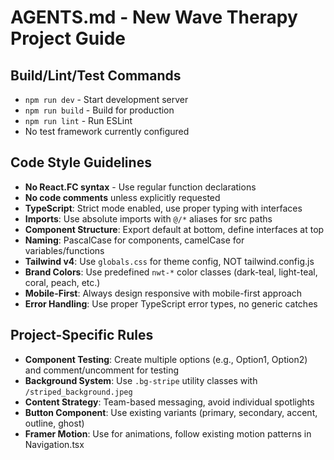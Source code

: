 # AGENTS.md - New Wave Therapy Project Guide

## Build/Lint/Test Commands
- `npm run dev` - Start development server
- `npm run build` - Build for production
- `npm run lint` - Run ESLint
- No test framework currently configured

## Code Style Guidelines
- **No React.FC syntax** - Use regular function declarations
- **No code comments** unless explicitly requested  
- **TypeScript**: Strict mode enabled, use proper typing with interfaces
- **Imports**: Use absolute imports with `@/*` aliases for src paths
- **Component Structure**: Export default at bottom, define interfaces at top
- **Naming**: PascalCase for components, camelCase for variables/functions
- **Tailwind v4**: Use `globals.css` for theme config, NOT tailwind.config.js
- **Brand Colors**: Use predefined `nwt-*` color classes (dark-teal, light-teal, coral, peach, etc.)
- **Mobile-First**: Always design responsive with mobile-first approach
- **Error Handling**: Use proper TypeScript error types, no generic catches

## Project-Specific Rules
- **Component Testing**: Create multiple options (e.g., Option1, Option2) and comment/uncomment for testing
- **Background System**: Use `.bg-stripe` utility classes with `/striped_background.jpeg`
- **Content Strategy**: Team-based messaging, avoid individual spotlights
- **Button Component**: Use existing variants (primary, secondary, accent, outline, ghost)
- **Framer Motion**: Use for animations, follow existing motion patterns in Navigation.tsx